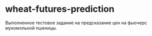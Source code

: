 # wheat-futures-prediction
Выполненное тестовое задание на предсказание цен на фьючерс мукомольной пшеницы.
